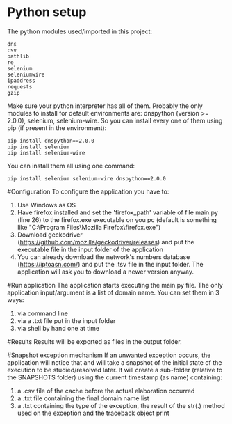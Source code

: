 # Python setup
The python modules used/imported in this project:

```
dns
csv
pathlib
re
selenium
seleniumwire
ipaddress
requests
gzip
```

Make sure your python interpreter has all of them.
Probably the only modules to install for default environments are: dnspython (version >= 2.0.0), selenium, 
selenium-wire.
So you can install every one of them using pip (if present in the environment):

```
pip install dnspython==2.0.0
pip install selenium
pip install selenium-wire
```

You can install them all using one command:

```
pip install selenium selenium-wire dnspython==2.0.0
```

#Configuration
To configure the application you have to:
1) Use Windows as OS
2) Have firefox installed and set the 'firefox_path' variable of file main.py (line 26) to the firefox.exe
executable on you pc (default is something like "C:\\Program Files\\Mozilla Firefox\\firefox.exe")
3) Download geckodriver (https://github.com/mozilla/geckodriver/releases) and put the executable file in the
input folder of the application
4) You can already download the network's numbers database (https://iptoasn.com/) and put the .tsv file in the
input folder. The application will ask you to download a newer version anyway.

#Run application
The application starts executing the main.py file.
The only application input/argument is a list of domain name. You can set them in 3 ways:
1) via command line
2) via a .txt file put in the input folder
3) via shell by hand one at time

#Results
Results will be exported as files in the output folder.

#Snapshot exception mechanism
If an unwanted exception occurs, the application will notice that and will take a snapshot of the initial state of
the execution to be studied/resolved later. It will create a sub-folder (relative to the SNAPSHOTS folder) using
the current timestamp (as name) containing:
1) a .csv file of the cache before the actual elaboration occurred
2) a .txt file containing the final domain name list
3) a .txt containing the type of the exception, the result of the str(.) method used on the exception and the traceback
object print
